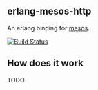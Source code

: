 erlang-mesos-http
-----------------

An erlang binding for [mesos](http://mesos.apache.org/).

[![Build Status](https://travis-ci.org/mdevilliers/erlang-mesos-http.svg?branch=master)](https://travis-ci.org/mdevilliers/erlang-mesos-http)

How does it work
----------------

TODO
